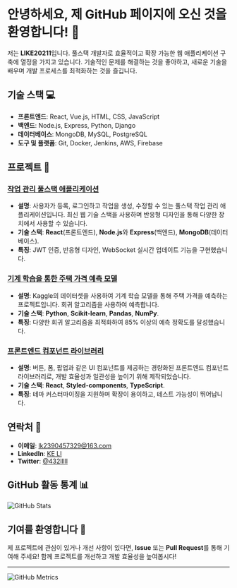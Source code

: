 # 안녕하세요, 제 GitHub 페이지에 오신 것을 환영합니다! 👋

저는 **LIKE20211**입니다. 풀스택 개발자로 효율적이고 확장 가능한 웹 애플리케이션 구축에 열정을 가지고 있습니다. 기술적인 문제를 해결하는 것을 좋아하고, 새로운 기술을 배우며 개발 프로세스를 최적화하는 것을 즐깁니다.

## 기술 스택 💻

- **프론트엔드**: React, Vue.js, HTML, CSS, JavaScript
- **백엔드**: Node.js, Express, Python, Django
- **데이터베이스**: MongoDB, MySQL, PostgreSQL
- **도구 및 플랫폼**: Git, Docker, Jenkins, AWS, Firebase

## 프로젝트 🚀

### [작업 관리 풀스택 애플리케이션](https://github.com/users/LIKE20211/projects/1/views/1?pane=issue&itemId=88111779&issue=LIKE20211%7Clike.github.io%7C1)
- **설명**: 사용자가 등록, 로그인하고 작업을 생성, 수정할 수 있는 풀스택 작업 관리 애플리케이션입니다. 최신 웹 기술 스택을 사용하며 반응형 디자인을 통해 다양한 장치에서 사용할 수 있습니다.
- **기술 스택**: **React**(프론트엔드), **Node.js**와 **Express**(백엔드), **MongoDB**(데이터베이스).
- **특징**: JWT 인증, 반응형 디자인, WebSocket 실시간 업데이트 기능을 구현했습니다.
  
### [기계 학습을 통한 주택 가격 예측 모델](https://github.com/users/LIKE20211/projects/1/views/1?pane=issue&itemId=88111882&issue=LIKE20211%7Clike.github.io%7C2)
- **설명**: Kaggle의 데이터셋을 사용하여 기계 학습 모델을 통해 주택 가격을 예측하는 프로젝트입니다. 회귀 알고리즘을 사용하여 예측합니다.
- **기술 스택**: **Python**, **Scikit-learn**, **Pandas**, **NumPy**.
- **특징**: 다양한 회귀 알고리즘을 최적화하여 85% 이상의 예측 정확도를 달성했습니다.

### [프론트엔드 컴포넌트 라이브러리](https://github.com/users/LIKE20211/projects/1/views/1?pane=issue&itemId=88111906&issue=LIKE20211%7Clike.github.io%7C3)
- **설명**: 버튼, 폼, 팝업과 같은 UI 컴포넌트를 제공하는 경량화된 프론트엔드 컴포넌트 라이브러리로, 개발 효율성과 일관성을 높이기 위해 제작되었습니다.
- **기술 스택**: **React**, **Styled-components**, **TypeScript**.
- **특징**: 테마 커스터마이징을 지원하며 확장이 용이하고, 테스트 가능성이 뛰어납니다.

## 연락처 📧

- **이메일**: [lk2390457329@163.com](mailto:lk2390457329@163.com)
- **LinkedIn**: [KE LI](https://www.linkedin.com/in/ke-li-3b4a34339/)
- **Twitter**: [@432lllll](https://x.com/432lllll)

## GitHub 활동 통계 📊

![GitHub Stats](https://github-readme-stats.vercel.app/api?username=LIKE20211&show_icons=true&count_private=true&hide=prs&theme=radical)

## 기여를 환영합니다 🤝

제 프로젝트에 관심이 있거나 개선 사항이 있다면, **Issue** 또는 **Pull Request**를 통해 기여해 주세요! 함께 프로젝트를 개선하고 개발 효율성을 높여봅시다!

---

![GitHub Metrics](https://metrics.lecoq.io/LIKE20211)

